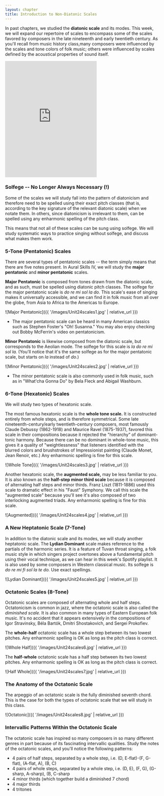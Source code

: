 ```yaml
---
layout: chapter
title: Introduction to Non-Diatonic Scales
---
```


In past chapters, we studied the **diatonic scale** and its modes. This week, we will expand our repertoire of scales to encompass some of the scales favored by composers in the late nineteenth and early twentieth century. As you'll recall from music history class,many composers were influenced by the scales and tone colors of folk music; others were influenced by scales defined by the acoustical properties of sound itself.

<iframe src="https://open.spotify.com/embed/user/mirandawilson/playlist/7aespyKMM0xFJijol0zeJw" width="300" height="380" frameborder="0" allowtransparency="true" allow="encrypted-media"></iframe>

### Solfege -- No Longer Always Necessary (!)

Some of the scales we will study fall into the pattern of diatonicism and therefore need to be spelled using their exact pitch classes (that is, according to the key signature of the relevant diatonic scale) when we notate them. In others, since diatonicism is irrelevant to them, can be spelled using any enharmonic spelling of the pitch class.

This means that not all of these scales can be sung using solfege. We will study systematic ways to practice singing without solfege, and discuss what makes them work.

### 5-Tone (Pentatonic) Scales

There are several types of pentatonic scales -- the term simply means that there are five notes present. In Aural Skills IV, we will study the **major pentatonic** and **minor pentatonic** scales.

**Major Pentatonic** is composed from tones drawn from the diatonic scale, and as such, must be spelled using diatonic pitch classes. The solfege for the major pentatonic scale is *do re mi sol la do.* This scale's ease of singing makes it universally accessible, and we can find it in folk music from all over the globe, from Asia to Africa to the Americas to Europe.

![Major Pentatonic]({{ '/images/Unit24scales1.jpg' | relative_url }})

- The major pentatonic scale can be heard in many American classics such as Stephen Foster's "Oh! Susanna." You may also enjoy checking out Bobby McFerrin's video on pentatonicism.

**Minor Pentatonic** is likewise composed from the diatonic scale, but corresponds to the Aeolian mode. The solfege for this scale is *la do re mi sol la.* (You'll notice that it's the same solfege as for the major pentatonic scale, but starts on *la* instead of *do*.) 

![Minor Pentatonic]({{ '/images/Unit24scales2.jpg' | relative_url }})

- The minor pentatonic scale is also commonly used in folk music, such as in "What'cha Gonna Do" by Bela Fleck and Abigail Washburn.

### 6-Tone (Hexatonic) Scales

We will study two types of hexatonic scale. 

The most famous hexatonic scale is the **whole tone scale.** It is constructed entirely from whole steps, and is therefore symmetrical. Some late nineteenth-century/early twentieth-century composers, most famously Claude Debussy (1862-1918) and Maurice Ravel (1875-1937), favored this scale in their compositions because it rejected the "hierarchy" of dominant-tonic harmony. Because there can be no dominant in whole-tone music, this gives it a quality of "weightlessness" that listeners identified with the blurred colors and brushstrokes of Impressionist painting (Claude Monet, Jean Renoir, etc.)  Any enharmonic spelling is fine for this scale.

![Whole Tone]({{ '/images/Unit24scales3.jpg' | relative_url }})

Another hexatonic scale, the **augmented scale,** may be less familiar to you. It is also known as the **half-step minor third scale** because it is composed of alternating half steps and minor thirds. Franz Liszt (1811-1886) used this scale to dramatic effect in his "Faust" Symphony. We call this scale the "augmented scale" because you'll see it's also composed of two interlocking augmented triads. Any enharmonic spelling is fine for this scale.

![Augmented]({{ '/images/Unit24scales4.jpg' | relative_url }})

### A New Heptatonic Scale (7-Tone)

In addition to the diatonic scale and its modes, we will study another heptatonic scale. The **Lydian Dominant** scale makes reference to the partials of the harmonic series. It is a feature of Tuvan throat singing, a folk music style in which singers project overtones above a fundamental pitch using their vocal technique, as we can hear in this week's Spotify playlist. It is also used by some composers in Western classical music. Its solfege is *do re mi fi sol la te do.* Use exact spellings.

![Lydian Dominant]({{ '/images/Unit24scales5.jpg' | relative_url }})

### Octatonic Scales (8-Tone)

Octatonic scales are composed of alternating whole and half steps. Octatonicism is common in jazz, where the octatonic scale is also called the *diminished scale.* It is also common in many types of Eastern European folk music. It's no accident that it appears extensively in the compositions of Igor Stravinsky, Béla Bartók, Dmitri Shostakovich, and Sergei Prokofiev.

The **whole-half** octatonic scale has a whole step between its two lowest pitches. Any enharmonic spelling is OK as long as the pitch class is correct.

![Whole Half]({{ '/images/Unit24scales6.jpg' | relative_url }})

The **half-whole** octatonic scale has a half step between its two lowest pitches. Any enharmonic spelling is OK as long as the pitch class is correct.

![Half Whole]({{ '/images/Unit24scales7.jpg' | relative_url }})

### The Anatomy of the Octatonic Scale

The arpeggio of an octatonic scale is the fully diminished seventh chord. This is the case for both the types of octatonic scale that we will study in this class.

![Octatonic]({{ '/images/Unit24scales8.jpg' | relative_url }})

### Intervallic Patterns Within the Octatonic Scale

The octatonic scale has inspired so many composers in so many different genres in part because of its fascinating intervallic qualities. Study the notes of the octatonic scales, and you'll notice the following patterns:

- 4 pairs of half steps, separated by a whole step, i.e. (D, E-flat)-(F, G-flat), (A-flat, A), (B, C)
- 4 pairs of whole steps, separated by a whole step, i.e. (D, E), (F, G), (G-sharp, A-sharp), (B, C-sharp
- 4 minor thirds (which together build a diminished 7 chord)
- 4 major thirds
- 4 tritones